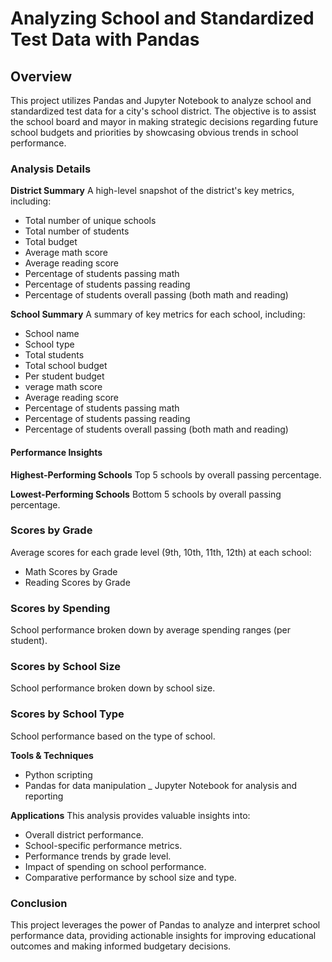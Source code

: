 # Analyzing School and Standardized Test Data with Pandas

## Overview
This project utilizes Pandas and Jupyter Notebook to analyze school and standardized test data for a city's school district. The objective is to assist the school board and mayor in making strategic decisions regarding future school budgets and priorities by showcasing obvious trends in school performance.

### Analysis Details

**District Summary**
A high-level snapshot of the district's key metrics, including:

- Total number of unique schools
- Total number of students
- Total budget
- Average math score
- Average reading score
- Percentage of students passing math
- Percentage of students passing reading
- Percentage of students overall passing (both math and reading)

**School Summary**
A summary of key metrics for each school, including:

- School name
- School type
- Total students
- Total school budget
- Per student budget
- verage math score
- Average reading score
- Percentage of students passing math
- Percentage of students passing reading
- Percentage of students overall passing (both math and reading)

#### Performance Insights

**Highest-Performing Schools**
Top 5 schools by overall passing percentage.

**Lowest-Performing Schools**
Bottom 5 schools by overall passing percentage.

### Scores by Grade
Average scores for each grade level (9th, 10th, 11th, 12th) at each school:

- Math Scores by Grade
- Reading Scores by Grade

### Scores by Spending
School performance broken down by average spending ranges (per student).

### Scores by School Size
School performance broken down by school size.

### Scores by School Type
School performance based on the type of school.

**Tools & Techniques**
- Python scripting
- Pandas for data manipulation
_ Jupyter Notebook for analysis and reporting

**Applications**
This analysis provides valuable insights into:

- Overall district performance.
- School-specific performance metrics.
- Performance trends by grade level.
- Impact of spending on school performance.
- Comparative performance by school size and type.

### Conclusion
This project leverages the power of Pandas to analyze and interpret school performance data, providing actionable insights for improving educational outcomes and making informed budgetary decisions.